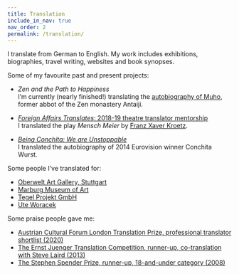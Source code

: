 ```yaml
---
title: Translation
include_in_nav: true
nav_order: 2
permalink: /translation/
---
```


I translate from German to English. My work includes exhibitions, biographies, travel writing, websites and book synopses. 
 
Some of my favourite past and present projects:

 - _Zen and the Path to Happiness_  
  I’m currently (nearly finished!) translating the [autobiography of Muho](https://www.amazon.de/Zazen-oder-Weg-zum-Gl%C3%BCck/dp/3499622033), former abbot of the Zen monastery Antaiji.  

 - [_Foreign Affairs Translates_: 2018-19 theatre translator mentorship](https://www.foreignaffairs.org.uk/theatre-translator-mentorship/)  
  I translated the play _Mensch Meier_ by [Franz Xaver Kroetz](https://en.wikipedia.org/wiki/Franz_Xaver_Kroetz).

  - [_Being Conchita: We are Unstoppable_](https://www.amazon.co.uk/Being-Conchita-Unstoppable-7-May-2015-Hardcover/dp/B011T77IDO)  
  I translated the autobiography of 2014 Eurovision winner Conchita Wurst.

Some people I’ve translated for:
  - [Oberwelt Art Gallery, Stuttgart](http://www.oberwelt.de/)
  - [Marburg Museum of Art](https://www.uni-marburg.de/de/museum)
  - [Tegel Projekt GmbH](https://tegelprojekt.de/)
  - [Ute Woracek](https://uteworacek.de/)


Some praise people gave me:
  - [Austrian Cultural Forum London Translation Prize, professional translator shortlist (2020)
  ](https://www.acflondon.org/grants-and-opportunities/austrian-cultural-forum-london-translation-prize-2020/)
  - [The Ernst Juenger Translation Competition, runner-up, co-translation with Steve Laird (2013)](https://www.christophe-fricker.com/winners-of-the-ernst-junger-translation-competition-announced/)
  - [The Stephen Spender Prize, runner-up, 18-and-under category (2008)](https://www.stephen-spender.org/wp-content/uploads/2021/05/Stephen_Spender_Prize_2008.pdf)


